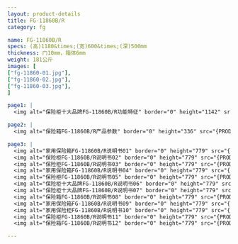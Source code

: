 ```yaml
---
layout: product-details
title: FG-11860B/R
category: fg

name: FG-11860B/R
specs: (高)1180&times;(宽)600&times;(深)500mm
thickness: 门10mm，箱体6mm
weight: 181公斤
images: [
["fg-11860-01.jpg"],
["fg-11860-02.jpg"],
["fg-11860-03.jpg"],
]

page1: |
  <img alt="保险柜十大品牌FG-11860B/R功能特征" border="0" height="1142" src="{PRODUCT_IMAGES}products/fg-gn.jpg" width="538" />

page2: |
  <img alt="保险箱FG-11860B/R产品参数" border="0" height="336" src="{PRODUCT_IMAGES}products/fg-cpcs.jpg" width="538" />

page3: |
  <img alt="家用保险箱FG-11860B/R说明书01" border="0" height="779" src="{PRODUCT_IMAGES}products/fg-sm01.jpg" width="528" /><br />
  <img alt="保险柜FG-11860B/R说明书02" border="0" height="779" src="{PRODUCT_IMAGES}products/fg-sm02.jpg" width="528" /><br />
  <img alt="保险柜FG-11860B/R说明书03" border="0" height="779" src="{PRODUCT_IMAGES}products/fg-sm03.jpg" width="528" /><br />
  <img alt="家用保险箱FG-11860B/R说明书04" border="0" height="779" src="{PRODUCT_IMAGES}products/fg-sm04.jpg" width="528" /><br />
  <img alt="保险柜FG-11860B/R说明书05" border="0" height="779" src="{PRODUCT_IMAGES}products/fg-sm05.jpg" width="528" /><br />
  <img alt="保险柜十大品牌FG-11860B/R说明书06" border="0" height="779" src="{PRODUCT_IMAGES}products/fg-sm06.jpg" width="528" /><br />
  <img alt="保险柜十大品牌FG-11860B/R说明书07" border="0" height="779" src="{PRODUCT_IMAGES}products/fg-sm07.jpg" width="528" /><br />
  <img alt="保险箱FG-11860B/R说明书08" border="0" height="779" src="{PRODUCT_IMAGES}products/fg-sm08.jpg" width="528" /><br />
  <img alt="家用保险箱FG-11860B/R说明书09" border="0" height="779" src="{PRODUCT_IMAGES}products/fg-sm09.jpg" width="528" /><br />
  <img alt="家用保险柜FG-11860B/R说明书10" border="0" height="779" src="{PRODUCT_IMAGES}products/fg-sm10.jpg" width="528" /><br />
  <img alt="保险柜FG-11860B/R说明书11" border="0" height="779" src="{PRODUCT_IMAGES}products/fg-sm11.jpg" width="528" /><br />
  <img alt="保险箱FG-11860B/R说明书12" border="0" height="779" src="{PRODUCT_IMAGES}products/fg-sm12.jpg" width="528" />

---
```

